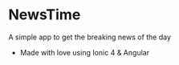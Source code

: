 # NewsTime
A simple app to get the breaking news of the day
- Made with love using Ionic 4 & Angular
